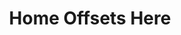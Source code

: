 ---
tag: m0428
codes:
- M428
title: Home Offsets Here
long: |
  Use `M428` to set a persistent offset to the native home position and coordinate space by assigning the current position as the native home position. See the example below.

  - The current position must be within 2cm from 0 or an endstop.
  - The current position is set to the native home position.
  - Any previous position shift from `G92` is cleared.
  - The home offset is persistent — added to the current position until changed.
  - Some uses include fine adjustment of Z position (without moving endstops) and shifting the coordinate space to print on a different part of the bed.
notes: |
  - Only the Z offset can be altered on `DELTA`.
  - This GCode can be disabled with `NO_WORKSPACE_OFFSETS` to optimize movement.
  - Changing the home offsets will not invalidate bed leveling or other saved data.
  - If `EEPROM_SETTINGS` is enabled, the home offsets are saved with `M500`, loaded with `M501`, and reset with `M502`.
  - Use [`M206`](/docs/gcode/M206.html) to set the home offsets directly.
parameters: 
example: 
examples:
- pre: What was X=10 becomes X=0. So the X home offset becomes -10.
  code:
  - G1 X10
  - M428
---